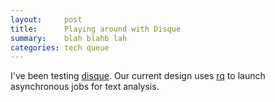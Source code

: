 ```yaml
---
layout:     post
title:      Playing around with Disque
summary:    blah blahb lah
categories: tech queue
---
```


I've been testing [disque](http://github.com/antirez/disque). Our current design uses [rq](http://python-rq.org) to launch asynchronous jobs for text analysis.
